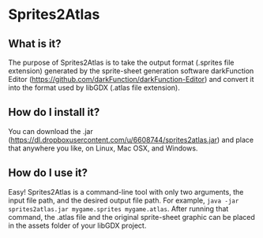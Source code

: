# Sprites2Atlas

## What is it?
The purpose of Sprites2Atlas is to take the output format (.sprites file extension) generated by the sprite-sheet generation software darkFunction Editor (https://github.com/darkFunction/darkFunction-Editor) and convert it into the format used by libGDX (.atlas file extension).

## How do I install it?
You can download the .jar (https://dl.dropboxusercontent.com/u/6608744/sprites2atlas.jar) and place that anywhere you like, on Linux, Mac OSX, and Windows.

## How do I use it?
Easy! Sprites2Atlas is a command-line tool with only two arguments, the input file path, and the desired output file path.  For example, `java -jar sprites2atlas.jar mygame.sprites mygame.atlas`.  After running that command, the .atlas file and the original sprite-sheet graphic can be placed in the assets folder of your libGDX project.